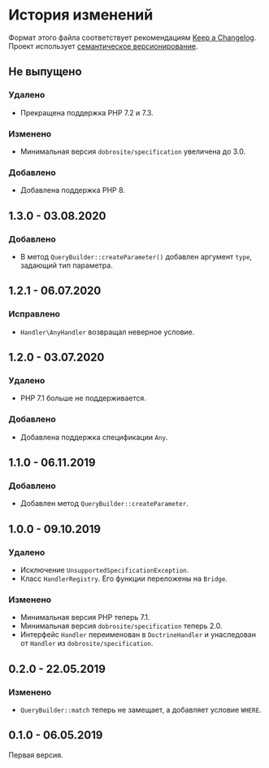 # История изменений

Формат этого файла соответствует рекомендациям [Keep a Changelog](https://keepachangelog.com/ru/1.0.0/).
Проект использует [семантическое версионирование](http://semver.org/spec/v2.0.0.html).

## Не выпущено

### Удалено

- Прекращена поддержка PHP 7.2 и 7.3. 

### Изменено

- Минимальная версия `dobrosite/specification` увеличена до 3.0.

### Добавлено

- Добавлена поддержка PHP 8.


## 1.3.0 - 03.08.2020

### Добавлено

- В метод `QueryBuilder::createParameter()` добавлен аргумент `type`, задающий тип параметра.


## 1.2.1 - 06.07.2020

### Исправлено

- `Handler\AnyHandler` возвращал неверное условие.


## 1.2.0 - 03.07.2020

### Удалено

- PHP 7.1 больше не поддерживается.

### Добавлено

- Добавлена поддержка спецификации `Any`.


## 1.1.0 - 06.11.2019

### Добавлено

- Добавлен метод `QueryBuilder::createParameter`. 


## 1.0.0 - 09.10.2019

### Удалено

- Исключение `UnsupportedSpecificationException`.
- Класс `HandlerRegistry`. Его функции переложены на `Bridge`.

### Изменено

- Минимальная версия PHP теперь 7.1.
- Минимальная версия `dobrosite/specification` теперь 2.0.
- Интерфейс `Handler` переименован в `DoctrineHandler` и унаследован от `Handler` из
  `dobrosite/specification`.


## 0.2.0 - 22.05.2019

### Изменено

- `QueryBuilder::match` теперь не замещает, а добавляет условие `WHERE`.


## 0.1.0 - 06.05.2019

Первая версия.
